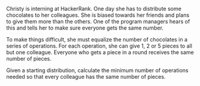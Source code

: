 Christy is interning at HackerRank. One day she has to distribute some chocolates to her colleagues. She is biased towards her friends and plans to give them more than the others. One of the program managers hears of this and tells her to make sure everyone gets the same number.

To make things difficult, she must equalize the number of chocolates in a series of operations. For each operation, she can give 1, 2 or 5 pieces to all but one colleague. Everyone who gets a piece in a round receives the same number of pieces.

Given a starting distribution, calculate the minimum number of operations needed so that every colleague has the same number of pieces.
